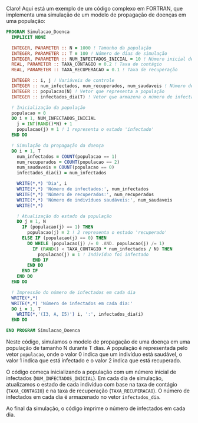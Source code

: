 Claro! Aqui está um exemplo de um código complexo em FORTRAN, que implementa uma simulação de um modelo de propagação de doenças em uma população:

```fortran
PROGRAM Simulacao_Doenca
  IMPLICIT NONE

  INTEGER, PARAMETER :: N = 1000 ! Tamanho da população
  INTEGER, PARAMETER :: T = 100 ! Número de dias de simulação
  INTEGER, PARAMETER :: NUM_INFECTADOS_INICIAL = 10 ! Número inicial de infectados
  REAL, PARAMETER :: TAXA_CONTAGIO = 0.2 ! Taxa de contágio
  REAL, PARAMETER :: TAXA_RECUPERACAO = 0.1 ! Taxa de recuperação

  INTEGER :: i, j ! Variáveis de controle
  INTEGER :: num_infectados, num_recuperados, num_saudaveis ! Número de indivíduos em cada estado
  INTEGER :: populacao(N) ! Vetor que representa a população
  INTEGER :: infectados_dia(T) ! Vetor que armazena o número de infectados em cada dia

  ! Inicialização da população
  populacao = 0
  DO i = 1, NUM_INFECTADOS_INICIAL
    j = INT(RAND()*N) + 1
    populacao(j) = 1 ! 1 representa o estado 'infectado'
  END DO

  ! Simulação da propagação da doença
  DO i = 1, T
    num_infectados = COUNT(populacao == 1)
    num_recuperados = COUNT(populacao == 2)
    num_saudaveis = COUNT(populacao == 0)
    infectados_dia(i) = num_infectados

    WRITE(*,*) 'Dia', i
    WRITE(*,*) 'Número de infectados:', num_infectados
    WRITE(*,*) 'Número de recuperados:', num_recuperados
    WRITE(*,*) 'Número de indivíduos saudáveis:', num_saudaveis
    WRITE(*,*)

    ! Atualização do estado da população
    DO j = 1, N
      IF (populacao(j) == 1) THEN
        populacao(j) = 2 ! 2 representa o estado 'recuperado'
      ELSE IF (populacao(j) == 0) THEN
        DO WHILE (populacao(j) /= 0 .AND. populacao(j) /= 1)
          IF (RAND() < TAXA_CONTAGIO * num_infectados / N) THEN
            populacao(j) = 1 ! Indivíduo foi infectado
          END IF
        END DO
      END IF
    END DO
  END DO

  ! Impressão do número de infectados em cada dia
  WRITE(*,*)
  WRITE(*,*) 'Número de infectados em cada dia:'
  DO i = 1, T
    WRITE(*,'(I3, A, I5)') i, ':', infectados_dia(i)
  END DO

END PROGRAM Simulacao_Doenca
```

Neste código, simulamos o modelo de propagação de uma doença em uma população de tamanho N durante T dias. A população é representada pelo vetor `populacao`, onde o valor 0 indica que um indivíduo está saudável, o valor 1 indica que está infectado e o valor 2 indica que está recuperado.

O código começa inicializando a população com um número inicial de infectados (`NUM_INFECTADOS_INICIAL`). Em cada dia de simulação, atualizamos o estado de cada indivíduo com base na taxa de contágio (`TAXA_CONTAGIO`) e na taxa de recuperação (`TAXA_RECUPERACAO`). O número de infectados em cada dia é armazenado no vetor `infectados_dia`.

Ao final da simulação, o código imprime o número de infectados em cada dia.